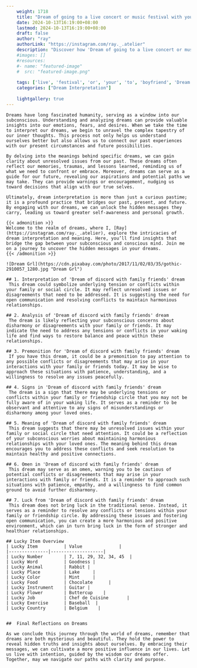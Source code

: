 ```yaml
---
    weight: 1718
    title: "Dream of going to a live concert or music festival with your boyfriend"  # Assuming 'title' column exists
    date: 2024-10-13T16:19:00+08:00
    lastmod: 2024-10-13T16:19:00+08:00
    draft: false
    author: "ray"
    authorLink: "https://instagram.com/ray._.atelier"
    description: "Discover how 'Dream of going to a live concert or music festival with your boyfriend' can interpret your future and uncover its significant meanings in your life."
    #images: []
    #resources:
    #- name: "featured-image"
    #  src: "featured-image.png"
    
    tags: ['live', 'festival', 'or', 'your', 'to', 'boyfriend', 'Dream', 'going', 'a', 'concert', 'of', 'with', 'music']
    categories: ["Dream Interpretation"]
    
    lightgallery: true
---
```

    
    Dreams have long fascinated humanity, serving as a window into our subconscious. Understanding and analyzing dreams can provide valuable insights into our emotions, fears, and desires. When we take the time to interpret our dreams, we begin to unravel the complex tapestry of our inner thoughts. This process not only helps us understand ourselves better but also allows us to connect our past experiences with our present circumstances and future possibilities.
    
    By delving into the meanings behind specific dreams, we can gain clarity about unresolved issues from our past. These dreams often reflect our memories, traumas, and lessons learned, reminding us of what we need to confront or embrace. Moreover, dreams can serve as a guide for our future, revealing our aspirations and potential paths we may take. They can provide warnings or encouragement, nudging us toward decisions that align with our true selves.
    
    Ultimately, dream interpretation is more than just a curious pastime; it is a profound practice that bridges our past, present, and future. By engaging with our dreams, we can unlock the hidden messages they carry, leading us toward greater self-awareness and personal growth.
    
    {{< admonition >}}
    Welcome to the realm of dreams, where I, [Ray](https://instagram.com/ray._.atelier), explore the intricacies of dream interpretation and meaning. Here, you’ll find insights that bridge the gap between your subconscious and conscious mind. Join me on a journey to uncover the hidden messages in your dreams.
    {{< /admonition >}}
    
    ![Dream Grl](https://cdn.pixabay.com/photo/2017/11/02/03/35/gothic-2910057_1280.jpg "Dream Grl")
    
    ## 1. Interpretation of 'Dream of discord with family friends' dream
     This dream could symbolize underlying tension or conflicts within your family or social circle. It may reflect unresolved issues or disagreements that need to be addressed. It is suggesting the need for open communication and resolving conflicts to maintain harmonious relationships.
    
    ## 2. Analysis of 'Dream of discord with family friends' dream
     The dream is likely reflecting your subconscious concerns about disharmony or disagreements with your family or friends. It may indicate the need to address any tensions or conflicts in your waking life and find ways to restore balance and peace within these relationships.
    
    ## 3. Premonition for 'Dream of discord with family friends' dream
     If you have this dream, it could be a premonition to pay attention to any possible conflicts or disagreements that may arise in your interactions with your family or friends today. It may be wise to approach these situations with patience, understanding, and a willingness to resolve any issues peacefully.
    
    ## 4. Signs in 'Dream of discord with family friends' dream
     The dream is a sign that there may be underlying tensions or conflicts within your family or friendship circle that you may not be fully aware of in your waking life. It serves as a reminder to be observant and attentive to any signs of misunderstandings or disharmony among your loved ones.
    
    ## 5. Meaning of 'Dream of discord with family friends' dream
     This dream suggests that there may be unresolved issues within your family or social circle that need attention. It could be a reflection of your subconscious worries about maintaining harmonious relationships with your loved ones. The meaning behind this dream encourages you to address these conflicts and seek resolution to maintain healthy and positive connections.
    
    ## 6. Omen in 'Dream of discord with family friends' dream
     This dream may serve as an omen, warning you to be cautious of potential conflicts or disagreements that may arise in your interactions with family or friends. It is a reminder to approach such situations with patience, empathy, and a willingness to find common ground to avoid further disharmony.
    
    ## 7. Luck from 'Dream of discord with family friends' dream
     This dream does not bring luck in the traditional sense. Instead, it serves as a reminder to resolve any conflicts or tensions within your family or friendship circle. By addressing these issues and fostering open communication, you can create a more harmonious and positive environment, which can in turn bring luck in the form of stronger and healthier relationships.
    
    ## Lucky Item Overview
    | Lucky Item          | Value              |
    |---------------|--------------------|
    | Lucky Number        | 7, 11, 29, 32, 34, 45  |
    | Lucky Word          | Goodness |
    | Lucky Animal        | Rabbit |
    | Lucky Place         | Lake     |
    | Lucky Color         | Mint     |
    | Lucky Food          | Chocolate      |
    | Lucky Instrument    | Guitar |
    | Lucky Flower        | Buttercup    |
    | Lucky Job           | Chef de Cuisine       |
    | Lucky Exercise      | Baseball  |
    | Lucky Country       | Belgium    |
    
    
    ##  Final Reflections on Dreams
    
    As we conclude this journey through the world of dreams, remember that dreams are both mysterious and beautiful. They hold the power to reveal hidden truths and insights about ourselves. By embracing their messages, we can cultivate a more positive influence in our lives. Let us live with intention, guided by the wisdom our dreams offer. Together, may we navigate our paths with clarity and purpose.
    